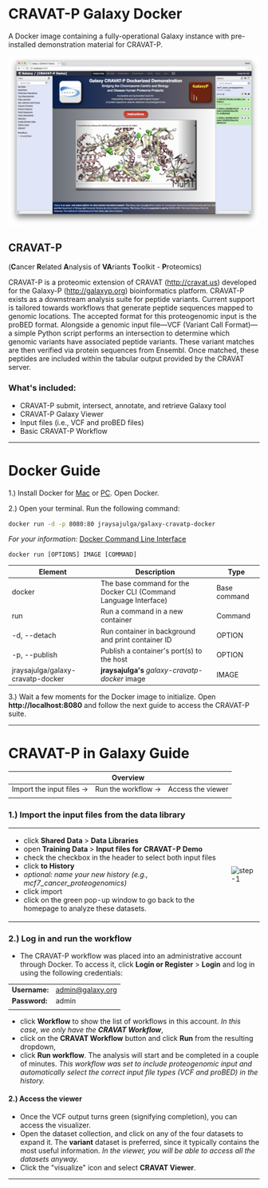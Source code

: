 # CRAVAT-P Galaxy Docker

A Docker image containing a fully-operational Galaxy instance with pre-installed demonstration material for CRAVAT-P.

![main screen](https://github.com/jraysajulga/cravatp-galaxy-docker/blob/master/graphics/main-screen.png?raw=true)

## CRAVAT-P
(<b>C</b>ancer <b>R</b>elated <b>A</b>nalysis of <b>VA</b>riants <b>T</b>oolkit - <b>P</b>roteomics)

CRAVAT-P is a proteomic extension of CRAVAT (http://cravat.us) developed for the Galaxy-P (http://galaxyp.org) bioinformatics platform. CRAVAT-P exists as a downstream analysis suite for peptide variants. Current support is tailored towards workflows that generate peptide sequences mapped to genomic locations. The accepted format for this proteogenomic input is the proBED format. Alongside a genomic input file—VCF (Variant Call Format)—a simple Python script performs an intersection to determine which genomic variants have associated peptide variants. These variant matches are then verified via protein sequences from Ensembl. Once matched, these peptides are included within the tabular output provided by the CRAVAT server.


### What's included:
- CRAVAT-P submit, intersect, annotate, and retrieve Galaxy tool
- CRAVAT-P Galaxy Viewer
- Input files (i.e., VCF and proBED files)
- Basic CRAVAT-P Workflow
---
# Docker Guide
1.) Install Docker for  [Mac](https://docs.docker.com/docker-for-mac/install/) or [PC](https://docs.docker.com/docker-for-windows/install/). Open Docker.

2.) Open your terminal. Run the following command:
```sh
docker run -d -p 8080:80 jraysajulga/galaxy-cravatp-docker
```
*For your information:* [Docker Command Line Interface](https://docs.docker.com/engine/reference/commandline/docker/)
```
docker run [OPTIONS] IMAGE [COMMAND]
```
| Element                           | Description                                                     | Type         |
| --------------------------------- | --------------------------------------------------------------- | -----------  |
| docker                            | The base command for the Docker CLI (Command Language Interface)| Base command |
| run                               | Run a command in a new container                                | Command      |
| -d, --detach                      | Run container in background and print container ID              | OPTION       |
| -p, --publish                     | Publish a container's port(s) to the host                       | OPTION       |
| jraysajulga/galaxy-cravatp-docker | **jraysajulga's** *galaxy-cravatp-docker* image                 | IMAGE        |


3.) Wait a few moments for the Docker image to initialize. 
Open **http://localhost:8080** and follow the next guide to access the CRAVAT-P suite.


---
# CRAVAT-P in Galaxy Guide

|                       | **Overview**         |                   |
|:------------------------:|:------------------:|:----------------:|
| Import the input files → | Run the workflow → | Access the viewer |
|                          |                    |                       |

### 1.) **Import the input files** from the data library

| | |
| ------------------------ | ------------------ |
| <ul><li>click **Shared Data** > **Data Libraries**</li><li>open **Training Data** > **Input files for CRAVAT-P Demo**</li><li>check the checkbox in the header to select both input files</li><li>click **to History**</li><li>*optional: name your new history (e.g., mcf7_cancer_proteogenomics)*</li><li>click import</li><li>click on the green pop-up window to go back to the homepage to analyze these datasets.</li></ul>| <img src="./graphics/input-files.gif" alt="step-1" width="400"/> 

 ### 2.) Log in and **run the workflow**
* The CRAVAT-P workflow was placed into an administrative account through Docker. To access it, click **Login or Register** > **Login** and log in using the following credentials:

| | | 
| ------------------------ | ------------------ |
|  **Username:**              | admin@galaxy.org |
| **Password:**  | admin |
| | | 

* click **Workflow** to show the list of workflows in this account. *In this case, we only have the **CRAVAT Workflow***,
* click on the **CRAVAT Workflow** button and click **Run** from the resulting dropdown,
* click **Run workflow**. The  analysis will start and be completed in a couple of minutes. *This workflow was set to include proteogenomic input and automatically select the correct input file types (VCF and proBED) in the history.*

#### 2.) **Access the viewer**
* Once the VCF output turns green (signifying completion), you can access the visualizer.
* Open the dataset collection, and click on any of the four datasets to expand it. The **variant** dataset is preferred, since it typically contains the most useful information. *In the viewer, you will be able to access all the datasets anyway.*
* Click the "visualize" icon and select **CRAVAT Viewer**.
---




